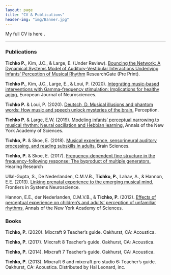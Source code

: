 ```yaml
---
layout: page
title: "CV & Publications"
header-img: "img/Banner.jpg"
---
```


My full CV is here <a href="/CV/PT_CV_2020.pdf" target="_blank"><i class="fa fa-file-text fa-md"></i></a>.

___

### Publications

**Tichko P.**, Kim, J.C., & Large, E. (Under Review). [Bouncing the Network: A Dynamical Systems Model of Auditory-Vestibular Interactions Underlying Infants' Perception of Musical Rhythm](https://www.researchgate.net/publication/340967869_Bouncing_the_Network_A_Dynamical_Systems_Model_of_Auditory-Vestibular_Interactions_Underlying_Infants'_Perception_of_Musical_Rhythm) ResearchGate (Pre Print). 

**Tichko P.**, Kim, J.C., Large, E., & Loui, P. (2020). [Integrating music-based interventions with Gamma-frequency stimulation: Implications for healthy aging.](https://onlinelibrary.wiley.com/doi/abs/10.1111/ejn.15059?af=R) European Journal of Neurosciences.

**Tichko P.** & Loui, P. (2020). [Deutsch, D. Musical illusions and phantom words: How music and speech unlock mysteries of the brain.](https://doi.org/10.1177/0301006620924926) Perception.

**Tichko P.** & Large, E.W. (2019). [Modeling infants’ perceptual narrowing to musical rhythm: Neural oscillation and Hebbian learning.](https://doi.org/10.1111/nyas.14050) Annals of the New York Academy of Sciences.

**Tichko, P.** & Skoe, E. (2018). [Musical experience, sensorineural auditory processing, and reading subskills in adults.](https://doi.org/10.3390/brainsci8050077) Brain Sciences.

**Tichko, P.** & Skoe, E. (2017). [Frequency-dependent fine structure in the frequency-following response: The byproduct of multiple generators.](https://doi.org/10.1016/j.heares.2017.01.014) Hearing Research

Ullal-Gupta, S., De Nederlanden, C.M.V.B., **Tichko, P.**, Lahav, A., & Hannon, E.E. (2013). [Linking prenatal experience to the emerging musical mind.](https://doi.org/10.3389/fnsys.2013.00048) Frontiers in Systems Neuroscience.  
 
Hannon, E.E., der Nederlanden, C.M.V.B., & **Tichko, P.** (2012). [Effects of perceptual experience on children’s and adults’ perception of unfamiliar rhythms.](https://doi.org/10.1111/j.1749-6632.2012.06466.x) Annals of the New York Academy of Sciences. 

### Books

__Tichko, P.__ (2020). Mixcraft 9 Teacher’s guide. Oakhurst, CA: Acoustica.

__Tichko, P.__ (2017). Mixcraft 8 Teacher’s guide. Oakhurst, CA: Acoustica.

__Tichko, P.__ (2014). Mixcraft 7 Teacher’s guide. Oakhurst, CA: Acoustica.

__Tichko, P.__ (2013). Mixcraft 6 and mixcraft pro studio 6: Teacher’s guide. Oakhurst, CA: Acoustica. Distributed by Hal Leonard, inc.

